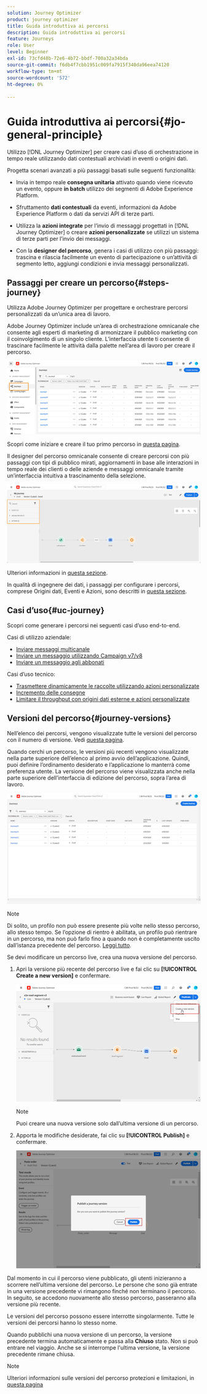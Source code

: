 ```yaml
---
solution: Journey Optimizer
product: journey optimizer
title: Guida introduttiva ai percorsi
description: Guida introduttiva ai percorsi
feature: Journeys
role: User
level: Beginner
exl-id: 73cfd48b-72e6-4b72-bbdf-700a32a34bda
source-git-commit: f6db4f7cbb1951c009fa7915f340da96eea74120
workflow-type: tm+mt
source-wordcount: '572'
ht-degree: 0%

---
```



# Guida introduttiva ai percorsi{#jo-general-principle}

Utilizzo [!DNL Journey Optimizer] per creare casi d’uso di orchestrazione in tempo reale utilizzando dati contestuali archiviati in eventi o origini dati.

Progetta scenari avanzati a più passaggi basati sulle seguenti funzionalità:

* Invia in tempo reale **consegna unitaria** attivato quando viene ricevuto un evento, oppure **in batch** utilizzo dei segmenti di Adobe Experience Platform.

* Sfruttamento **dati contestuali** da eventi, informazioni da Adobe Experience Platform o dati da servizi API di terze parti.

* Utilizza la **azioni integrate** per l’invio di messaggi progettati in [!DNL Journey Optimizer] o creare **azioni personalizzate** se utilizzi un sistema di terze parti per l’invio dei messaggi.

* Con la **designer del percorso**, genera i casi di utilizzo con più passaggi: trascina e rilascia facilmente un evento di partecipazione o un’attività di segmento letto, aggiungi condizioni e invia messaggi personalizzati.

## Passaggi per creare un percorso{#steps-journey}

Utilizza Adobe Journey Optimizer per progettare e orchestrare percorsi personalizzati da un’unica area di lavoro.

Adobe Journey Optimizer include un’area di orchestrazione omnicanale che consente agli esperti di marketing di armonizzare il pubblico marketing con il coinvolgimento di un singolo cliente. L’interfaccia utente ti consente di trascinare facilmente le attività dalla palette nell’area di lavoro per creare il percorso.

![](assets/interface-journeys.png)

Scopri come iniziare e creare il tuo primo percorso in [questa pagina](journey-gs.md).

Il designer del percorso omnicanale consente di creare percorsi con più passaggi con tipi di pubblico mirati, aggiornamenti in base alle interazioni in tempo reale dei clienti o delle aziende e messaggi omnicanale tramite un’interfaccia intuitiva a trascinamento della selezione.

![](assets/journey38.png)

Ulteriori informazioni in [questa sezione](using-the-journey-designer.md).

In qualità di ingegnere dei dati, i passaggi per configurare i percorsi, comprese Origini dati, Eventi e Azioni, sono descritti in [questa sezione](../configuration/about-data-sources-events-actions.md).


## Casi d’uso{#uc-journey}

Scopri come generare i percorsi nei seguenti casi d’uso end-to-end.

Casi di utilizzo aziendale:

* [Inviare messaggi multicanale](journeys-uc.md)
* [Inviare un messaggio utilizzando Campaign v7/v8](ajo-ac.md)
* [Inviare un messaggio agli abbonati](message-to-subscribers-uc.md)

Casi d’uso tecnico:

* [Trasmettere dinamicamente le raccolte utilizzando azioni personalizzate](collections.md)
* [Incremento delle consegne](ramp-up-deliveries-uc.md)
* [Limitare il throughput con origini dati esterne e azioni personalizzate](limit-throughput.md)

## Versioni del percorso{#journey-versions}

Nell’elenco dei percorsi, vengono visualizzate tutte le versioni del percorso con il numero di versione. Vedi [questa pagina](../building-journeys/using-the-journey-designer.md).

Quando cerchi un percorso, le versioni più recenti vengono visualizzate nella parte superiore dell’elenco al primo avvio dell’applicazione. Quindi, puoi definire l’ordinamento desiderato e l’applicazione lo manterrà come preferenza utente. La versione del percorso viene visualizzata anche nella parte superiore dell’interfaccia di edizione del percorso, sopra l’area di lavoro.

![](assets/journeyversions1.png)

>[!NOTE]
>
>Di solito, un profilo non può essere presente più volte nello stesso percorso, allo stesso tempo. Se l’opzione di rientro è abilitata, un profilo può rientrare in un percorso, ma non può farlo fino a quando non è completamente uscito dall’istanza precedente del percorso. [Leggi tutto](end-journey.md).

Se devi modificare un percorso live, crea una nuova versione del percorso.

1. Apri la versione più recente del percorso live e fai clic su **[!UICONTROL Create a new version]** e confermare.

   ![](assets/journeyversions2.png)

   >[!NOTE]
   >
   >Puoi creare una nuova versione solo dall’ultima versione di un percorso.

1. Apporta le modifiche desiderate, fai clic su **[!UICONTROL Publish]** e confermare.

   ![](assets/journeyversions3.png)

Dal momento in cui il percorso viene pubblicato, gli utenti inizieranno a scorrere nell’ultima versione del percorso. Le persone che sono già entrate in una versione precedente vi rimangono finché non terminano il percorso. In seguito, se accedono nuovamente allo stesso percorso, passeranno alla versione più recente.

Le versioni del percorso possono essere interrotte singolarmente. Tutte le versioni dei percorsi hanno lo stesso nome.

Quando pubblichi una nuova versione di un percorso, la versione precedente termina automaticamente e passa alla **Chiuso** stato. Non si può entrare nel viaggio. Anche se si interrompe l&#39;ultima versione, la versione precedente rimane chiusa.

>[!NOTE]
>
>Ulteriori informazioni sulle versioni del percorso protezioni e limitazioni, in [questa pagina](../start/guardrails.md#journey-versions-limitations)